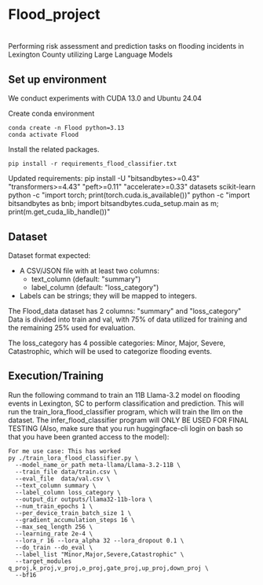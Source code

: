 # Flood_project

<div align="center">
  
# 

</div>Performing risk assessment and prediction tasks on flooding incidents in Lexington County utilizing Large Language Models

## Set up environment
We conduct experiments with CUDA 13.0 and Ubuntu 24.04

Create conda environment
```
conda create -n Flood python=3.13
conda activate Flood
```
Install the related packages.
```
pip install -r requirements_flood_classifier.txt
```
Updated requirements: pip install -U "bitsandbytes>=0.43" "transformers>=4.43" "peft>=0.11" "accelerate>=0.33" datasets scikit-learn
python -c "import torch; print(torch.cuda.is_available())" 
python -c "import bitsandbytes as bnb; import bitsandbytes.cuda_setup.main as m; print(m.get_cuda_lib_handle())"

## Dataset
Dataset format expected:
- A CSV/JSON file with at least two columns:
  * text_column (default: "summary")
  * label_column (default: "loss_category")
- Labels can be strings; they will be mapped to integers.

The Flood_data dataset has 2 columns: "summary" and "loss_category"
Data is divided into train and val, with 75% of data utilized for training and the remaining 25% used for evaluation. 

The loss_category has 4 possible categories: Minor, Major, Severe, Catastrophic, which will be used to categorize flooding events.

## Execution/Training
Run the following command to train an 11B Llama-3.2 model on flooding events in Lexington, SC to perform classification and prediction. This will run the train_lora_flood_classifier program, which will train the llm on the dataset. The infer_flood_classifier program will ONLY BE USED FOR FINAL TESTING (Also, make sure that you run huggingface-cli login on bash so that you have been granted access to the model): 
```
For me use case: This has worked
py ./train_lora_flood_classifier.py \
  --model_name_or_path meta-llama/Llama-3.2-11B \
  --train_file data/train.csv \
  --eval_file  data/val.csv \
  --text_column summary \
  --label_column loss_category \
  --output_dir outputs/llama32-11b-lora \
  --num_train_epochs 1 \
  --per_device_train_batch_size 1 \
  --gradient_accumulation_steps 16 \
  --max_seq_length 256 \
  --learning_rate 2e-4 \
  --lora_r 16 --lora_alpha 32 --lora_dropout 0.1 \
  --do_train --do_eval \
  --label_list "Minor,Major,Severe,Catastrophic" \
  --target_modules q_proj,k_proj,v_proj,o_proj,gate_proj,up_proj,down_proj \
  --bf16


